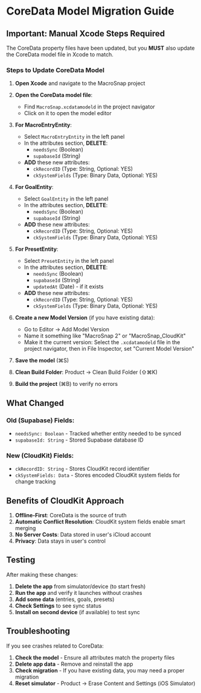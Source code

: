 # CoreData Model Migration Guide

## Important: Manual Xcode Steps Required

The CoreData property files have been updated, but you **MUST** also update the CoreData model file in Xcode to match.

### Steps to Update CoreData Model

1. **Open Xcode** and navigate to the MacroSnap project

2. **Open the CoreData model file**:
   - Find `MacroSnap.xcdatamodeld` in the project navigator
   - Click on it to open the model editor

3. **For MacroEntryEntity**:
   - Select `MacroEntryEntity` in the left panel
   - In the attributes section, **DELETE**:
     - `needsSync` (Boolean)
     - `supabaseId` (String)
   - **ADD** these new attributes:
     - `ckRecordID` (Type: String, Optional: YES)
     - `ckSystemFields` (Type: Binary Data, Optional: YES)

4. **For GoalEntity**:
   - Select `GoalEntity` in the left panel
   - In the attributes section, **DELETE**:
     - `needsSync` (Boolean)
     - `supabaseId` (String)
   - **ADD** these new attributes:
     - `ckRecordID` (Type: String, Optional: YES)
     - `ckSystemFields` (Type: Binary Data, Optional: YES)

5. **For PresetEntity**:
   - Select `PresetEntity` in the left panel
   - In the attributes section, **DELETE**:
     - `needsSync` (Boolean)
     - `supabaseId` (String)
     - `updatedAt` (Date) - if it exists
   - **ADD** these new attributes:
     - `ckRecordID` (Type: String, Optional: YES)
     - `ckSystemFields` (Type: Binary Data, Optional: YES)

6. **Create a new Model Version** (if you have existing data):
   - Go to Editor → Add Model Version
   - Name it something like "MacroSnap 2" or "MacroSnap_CloudKit"
   - Make it the current version: Select the `.xcdatamodeld` file in the project navigator, then in File Inspector, set "Current Model Version"

7. **Save the model** (⌘S)

8. **Clean Build Folder**: Product → Clean Build Folder (⇧⌘K)

9. **Build the project** (⌘B) to verify no errors

## What Changed

### Old (Supabase) Fields:
- `needsSync: Boolean` - Tracked whether entity needed to be synced
- `supabaseId: String` - Stored Supabase database ID

### New (CloudKit) Fields:
- `ckRecordID: String` - Stores CloudKit record identifier
- `ckSystemFields: Data` - Stores encoded CloudKit system fields for change tracking

## Benefits of CloudKit Approach

1. **Offline-First**: CoreData is the source of truth
2. **Automatic Conflict Resolution**: CloudKit system fields enable smart merging
3. **No Server Costs**: Data stored in user's iCloud account
4. **Privacy**: Data stays in user's control

## Testing

After making these changes:

1. **Delete the app** from simulator/device (to start fresh)
2. **Run the app** and verify it launches without crashes
3. **Add some data** (entries, goals, presets)
4. **Check Settings** to see sync status
5. **Install on second device** (if available) to test sync

## Troubleshooting

If you see crashes related to CoreData:

1. **Check the model** - Ensure all attributes match the property files
2. **Delete app data** - Remove and reinstall the app
3. **Check migration** - If you have existing data, you may need a proper migration
4. **Reset simulator** - Product → Erase Content and Settings (iOS Simulator)
